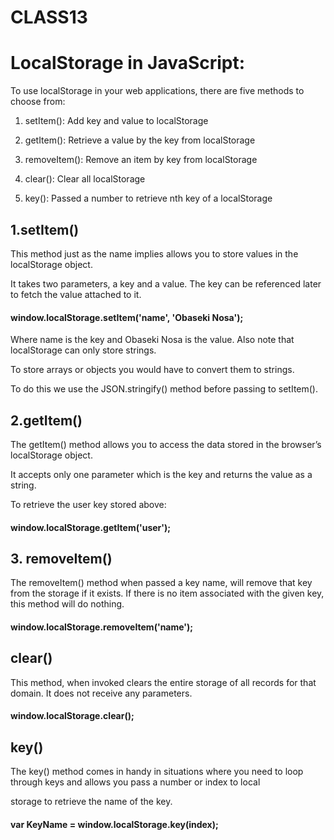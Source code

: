 # CLASS13

# LocalStorage in JavaScript: 

To use localStorage in your web applications, there are five methods to choose from:

1. setItem(): Add key and value to localStorage

2. getItem(): Retrieve a value by the key from localStorage

3. removeItem(): Remove an item by key from localStorage

4. clear(): Clear all localStorage

5. key(): Passed a number to retrieve nth key of a localStorage



## 1.setItem()

This method just as the name implies allows you to store values in the localStorage object.

It takes two parameters, a key and a value. The key can be referenced later to fetch the value attached to it.

#### window.localStorage.setItem('name', 'Obaseki Nosa');

Where name is the key and Obaseki Nosa is the value. Also note that localStorage can only store strings.

To store arrays or objects you would have to convert them to strings.

To do this we use the JSON.stringify() method before passing to setItem().


## 2.getItem()

The getItem() method allows you to access the data stored in the browser’s localStorage object.

It accepts only one parameter which is the key and returns the value as a string.

To retrieve the user key stored above:

#### window.localStorage.getItem('user');


## 3. removeItem()

The removeItem() method when passed a key name, will remove that key from the storage if it exists. If there is no item associated with the given key, this method will do nothing.

#### window.localStorage.removeItem('name');


## clear()

This method, when invoked clears the entire storage of all records for that domain. It does not receive any parameters.

#### window.localStorage.clear();


## key()

The key() method comes in handy in situations where you need to loop through keys and allows you pass a number or index to local 

storage to retrieve the name of the key.

#### var KeyName = window.localStorage.key(index);